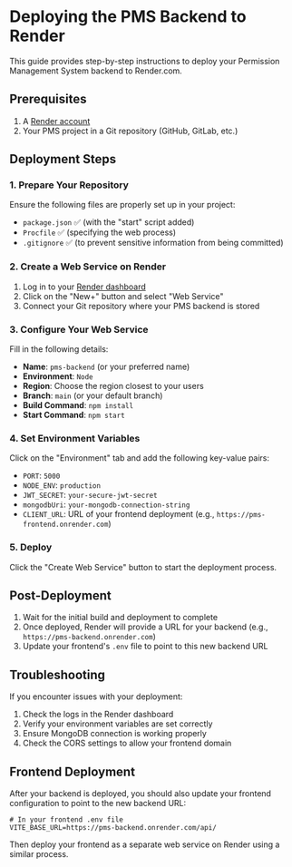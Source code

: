# Deploying the PMS Backend to Render

This guide provides step-by-step instructions to deploy your Permission Management System backend to Render.com.

## Prerequisites

1. A [Render account](https://render.com/)
2. Your PMS project in a Git repository (GitHub, GitLab, etc.)

## Deployment Steps

### 1. Prepare Your Repository

Ensure the following files are properly set up in your project:
- `package.json` ✅ (with the "start" script added)
- `Procfile` ✅ (specifying the web process)
- `.gitignore` ✅ (to prevent sensitive information from being committed)

### 2. Create a Web Service on Render

1. Log in to your [Render dashboard](https://dashboard.render.com/)
2. Click on the "New+" button and select "Web Service"
3. Connect your Git repository where your PMS backend is stored

### 3. Configure Your Web Service

Fill in the following details:
- **Name**: `pms-backend` (or your preferred name)
- **Environment**: `Node`
- **Region**: Choose the region closest to your users
- **Branch**: `main` (or your default branch)
- **Build Command**: `npm install`
- **Start Command**: `npm start`

### 4. Set Environment Variables

Click on the "Environment" tab and add the following key-value pairs:
- `PORT`: `5000`
- `NODE_ENV`: `production`
- `JWT_SECRET`: `your-secure-jwt-secret`
- `mongodbUri`: `your-mongodb-connection-string`
- `CLIENT_URL`: URL of your frontend deployment (e.g., `https://pms-frontend.onrender.com`)

### 5. Deploy

Click the "Create Web Service" button to start the deployment process.

## Post-Deployment

1. Wait for the initial build and deployment to complete
2. Once deployed, Render will provide a URL for your backend (e.g., `https://pms-backend.onrender.com`)
3. Update your frontend's `.env` file to point to this new backend URL

## Troubleshooting

If you encounter issues with your deployment:
1. Check the logs in the Render dashboard
2. Verify your environment variables are set correctly
3. Ensure MongoDB connection is working properly
4. Check the CORS settings to allow your frontend domain

## Frontend Deployment 

After your backend is deployed, you should also update your frontend configuration to point to the new backend URL:

```
# In your frontend .env file
VITE_BASE_URL=https://pms-backend.onrender.com/api/
```

Then deploy your frontend as a separate web service on Render using a similar process.
